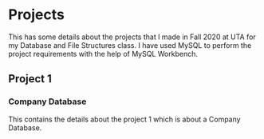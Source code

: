 # Projects

This has some details about the projects that I made in Fall 2020 at UTA for my Database and File Structures class. 
I have used MySQL to perform the project requirements with the help of MySQL Workbench.

## Project 1
### Company Database

This contains the details about the project 1 which is about a Company Database.
